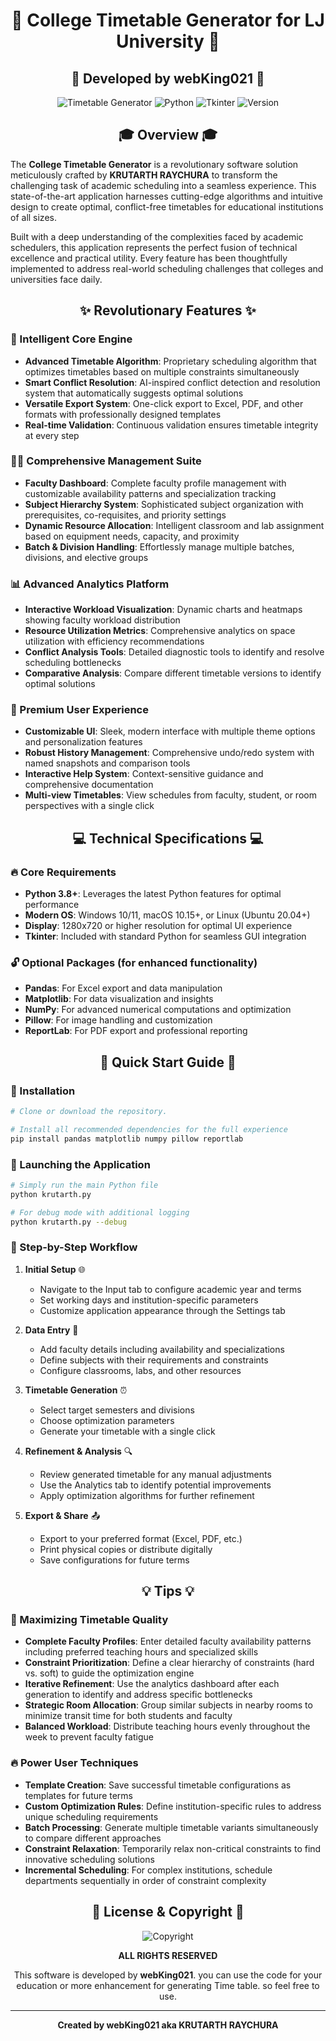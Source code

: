 <div align="center">

# 🏫 College Timetable Generator for LJ University 🏫

## 🌟 Developed by **webKing021** 🌟

<img src="https://img.shields.io/badge/Timetable-Generator-blue?style=for-the-badge&logo=calendar" alt="Timetable Generator"/>
<img src="https://img.shields.io/badge/Python-3.x-green?style=for-the-badge&logo=python" alt="Python"/>
<img src="https://img.shields.io/badge/GUI-Tkinter-orange?style=for-the-badge&logo=python" alt="Tkinter"/>
<img src="https://img.shields.io/badge/Version-2.0-purple?style=for-the-badge" alt="Version"/>

</div>

<div align="center">

## 🎓 Overview 🎓

</div>

The **College Timetable Generator** is a revolutionary software solution meticulously crafted by **KRUTARTH RAYCHURA** to transform the challenging task of academic scheduling into a seamless experience. This state-of-the-art application harnesses cutting-edge algorithms and intuitive design to create optimal, conflict-free timetables for educational institutions of all sizes.

Built with a deep understanding of the complexities faced by academic schedulers, this application represents the perfect fusion of technical excellence and practical utility. Every feature has been thoughtfully implemented to address real-world scheduling challenges that colleges and universities face daily.

<div align="center">

## ✨ Revolutionary Features ✨

</div>

### 🚀 Intelligent Core Engine
- **Advanced Timetable Algorithm**: Proprietary scheduling algorithm that optimizes timetables based on multiple constraints simultaneously
- **Smart Conflict Resolution**: AI-inspired conflict detection and resolution system that automatically suggests optimal solutions
- **Versatile Export System**: One-click export to Excel, PDF, and other formats with professionally designed templates
- **Real-time Validation**: Continuous validation ensures timetable integrity at every step

### 👨‍🏫 Comprehensive Management Suite
- **Faculty Dashboard**: Complete faculty profile management with customizable availability patterns and specialization tracking
- **Subject Hierarchy System**: Sophisticated subject organization with prerequisites, co-requisites, and priority settings
- **Dynamic Resource Allocation**: Intelligent classroom and lab assignment based on equipment needs, capacity, and proximity
- **Batch & Division Handling**: Effortlessly manage multiple batches, divisions, and elective groups

### 📊 Advanced Analytics Platform
- **Interactive Workload Visualization**: Dynamic charts and heatmaps showing faculty workload distribution
- **Resource Utilization Metrics**: Comprehensive analytics on space utilization with efficiency recommendations
- **Conflict Analysis Tools**: Detailed diagnostic tools to identify and resolve scheduling bottlenecks
- **Comparative Analysis**: Compare different timetable versions to identify optimal solutions

### 🎨 Premium User Experience
- **Customizable UI**: Sleek, modern interface with multiple theme options and personalization features
- **Robust History Management**: Comprehensive undo/redo system with named snapshots and comparison tools
- **Interactive Help System**: Context-sensitive guidance and comprehensive documentation
- **Multi-view Timetables**: View schedules from faculty, student, or room perspectives with a single click

<div align="center">

## 💻 Technical Specifications 💻

</div>

### 🔥 Core Requirements
- **Python 3.8+**: Leverages the latest Python features for optimal performance
- **Modern OS**: Windows 10/11, macOS 10.15+, or Linux (Ubuntu 20.04+)
- **Display**: 1280x720 or higher resolution for optimal UI experience
- **Tkinter**: Included with standard Python for seamless GUI integration

### 🔓 Optional Packages (for enhanced functionality)
- **Pandas**: For Excel export and data manipulation
- **Matplotlib**: For data visualization and insights
- **NumPy**: For advanced numerical computations and optimization
- **Pillow**: For image handling and customization
- **ReportLab**: For PDF export and professional reporting

<div align="center">

## 🚀 Quick Start Guide 🚀

</div>

### 📍 Installation

```bash
# Clone or download the repository.

# Install all recommended dependencies for the full experience
pip install pandas matplotlib numpy pillow reportlab
```

### 🔔 Launching the Application

```bash
# Simply run the main Python file
python krutarth.py

# For debug mode with additional logging
python krutarth.py --debug
```

### 📃 Step-by-Step Workflow

1. **Initial Setup** 🌐
   - Navigate to the Input tab to configure academic year and terms
   - Set working days and institution-specific parameters
   - Customize application appearance through the Settings tab

2. **Data Entry** 📝
   - Add faculty details including availability and specializations
   - Define subjects with their requirements and constraints
   - Configure classrooms, labs, and other resources

3. **Timetable Generation** ⏰
   - Select target semesters and divisions
   - Choose optimization parameters
   - Generate your timetable with a single click

4. **Refinement & Analysis** 🔍
   - Review generated timetable for any manual adjustments
   - Use the Analytics tab to identify potential improvements
   - Apply optimization algorithms for further refinement

5. **Export & Share** 📤
   - Export to your preferred format (Excel, PDF, etc.)
   - Print physical copies or distribute digitally
   - Save configurations for future terms

<div align="center">

## 💡 Tips 💡

</div>

### 🌟 Maximizing Timetable Quality

- **Complete Faculty Profiles**: Enter detailed faculty availability patterns including preferred teaching hours and specialized skills
- **Constraint Prioritization**: Define a clear hierarchy of constraints (hard vs. soft) to guide the optimization engine
- **Iterative Refinement**: Use the analytics dashboard after each generation to identify and address specific bottlenecks
- **Strategic Room Allocation**: Group similar subjects in nearby rooms to minimize transit time for both students and faculty
- **Balanced Workload**: Distribute teaching hours evenly throughout the week to prevent faculty fatigue

### 🔥 Power User Techniques

- **Template Creation**: Save successful timetable configurations as templates for future terms
- **Custom Optimization Rules**: Define institution-specific rules to address unique scheduling requirements
- **Batch Processing**: Generate multiple timetable variants simultaneously to compare different approaches
- **Constraint Relaxation**: Temporarily relax non-critical constraints to find innovative scheduling solutions
- **Incremental Scheduling**: For complex institutions, schedule departments sequentially in order of constraint complexity

<div align="center">

## 📝 License & Copyright 📝

</div>

<div align="center">
<img src="https://img.shields.io/badge/Copyright%20©%202025-KRUTARTH%20RAYCHURA-blue?style=for-the-badge" alt="Copyright"/>

**ALL RIGHTS RESERVED**

This software is developed by **webKing021**. you can use the code for your education or more enhancement for generating Time table. so feel free to use.

</div>

---

<div align="center">


**Created by webKing021 aka KRUTARTH RAYCHURA**
</div>
